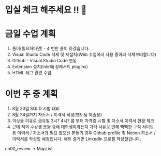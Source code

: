 # 입실 체크 해주세요 !! 💌

# 금일 수업 계획
1. 풀이(필요하다면) - 4 번만 풀이 하겠습니다.
2. Visual Studio Code 삭제 및 재설치(Web 수업에서 사용 중이라 삭제부터합니다)
3. Github - Visual Studio Code 연동
4. Extension 설치(Intellij 상에서의 plugins)
5. HTML 태그 관련 수업

# 이번 주 중 계획
1. 8월 23일 SQLD 시험 대비
2. 8월 24일까지 자소서 / 이력서 작성(멘토님 제출용)
3. 이상을 이유로 금요일 3시? 4시? 쯤 부터 자격증 시험 및 자소서 이력서 현황 체크
4. 근데 저희 수강생 분들 중에 대학생이라든지 기타 사유로 인해 빡빡한 구직 사이트용
   이력서 / 자소서가 필요 없으신 분들의 경우 Github profile 및 Notion 자소서 / 이력서를 작성할 예정입니다.
   해외 갈거면 LinkedIn 프로필 작성할겁니다.


ch00_review -> MapList